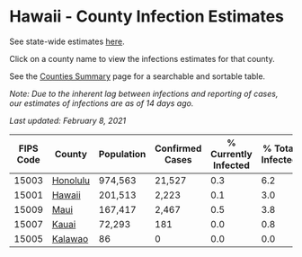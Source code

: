 # Hawaii - County Infection Estimates

See state-wide estimates [here](/infections/us-hi).

Click on a county name to view the infections estimates for that county.

See the [Counties Summary](/infections/summary-counties) page for a searchable and sortable table.

*Note: Due to the inherent lag between infections and reporting of cases, our estimates of infections are as of 14 days ago.*

*Last updated: February 8, 2021*

|   FIPS Code |               County |   Population |   Confirmed Cases |   % Currently Infected |   % Total Infected |
|-------------|----------------------|--------------|-------------------|------------------------|--------------------|
|       15003 | [Honolulu](honolulu) |      974,563 |            21,527 |                    0.3 |                6.2 |
|       15001 |     [Hawaii](hawaii) |      201,513 |             2,223 |                    0.1 |                3.0 |
|       15009 |         [Maui](maui) |      167,417 |             2,467 |                    0.5 |                3.8 |
|       15007 |       [Kauai](kauai) |       72,293 |               181 |                    0.0 |                0.8 |
|       15005 |   [Kalawao](kalawao) |           86 |                 0 |                    0.0 |                0.0 |